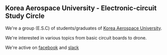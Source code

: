 ## Korea Aerospace University - Electronic-circuit Study Circle

We're a group (E.S.C) of students/graduates of [Korea Aerospace University](https://kau.ac.kr).

We're interested in various topics from basic circuit boards to drone.

We're active on [facebook](https://www.facebook.com/groups/157447974291919) and [slack](https://kauesc.slack.com)

